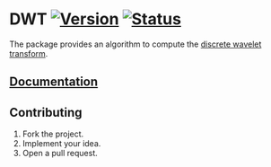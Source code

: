 # DWT [![Version][version-img]][version-url] [![Status][status-img]][status-url]

The package provides an algorithm to compute the [discrete wavelet
transform][1].

## [Documentation][doc]

## Contributing

1. Fork the project.
2. Implement your idea.
3. Open a pull request.

[1]: https://en.wikipedia.org/wiki/Discrete_wavelet_transform

[version-img]: https://img.shields.io/crates/v/dwt.svg
[version-url]: https://crates.io/crates/dwt
[status-img]: https://travis-ci.org/stainless-steel/dwt.svg?branch=master
[status-url]: https://travis-ci.org/stainless-steel/dwt
[doc]: https://stainless-steel.github.io/dwt
